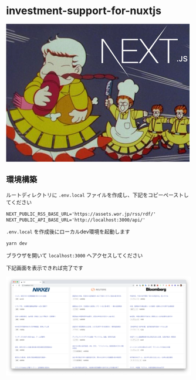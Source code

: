 # investment-support-for-nuxtjs

![logo](./brand/nextjs.jpg "ロゴ")

## 環境構築
ルートディレクトリに `.env.local` ファイルを作成し、下記をコピーペーストしてください

```.dotenv
NEXT_PUBLIC_RSS_BASE_URL='https://assets.wor.jp/rss/rdf/'
NEXT_PUBLIC_API_BASE_URL='http://localhost:3000/api/'
```

`.env.local` を作成後にローカルdev環境を起動します

```bash
yarn dev
```

ブラウザを開いて `localhost:3000` へアクセスしてください

下記画面を表示できれば完了です

![screenshot](./brand/screen.png "スクリーンショット")
